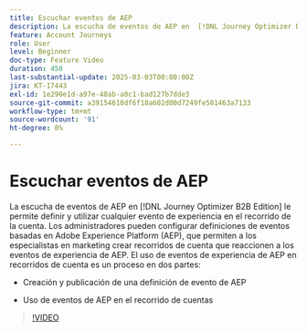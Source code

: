 ```yaml
---
title: Escuchar eventos de AEP
description: La escucha de eventos de AEP en  [!DNL Journey Optimizer B2B Edition]  le permite definir y utilizar cualquier evento de experiencia en el recorrido de la cuenta.
feature: Account Journeys
role: User
level: Beginner
doc-type: Feature Video
duration: 450
last-substantial-update: 2025-03-03T00:00:00Z
jira: KT-17443
exl-id: 1e290e1d-a97e-48ab-a0c1-bad127b7dde3
source-git-commit: a39154610df6f18a602d00d7249fe581463a7133
workflow-type: tm+mt
source-wordcount: '91'
ht-degree: 0%

---
```


# Escuchar eventos de AEP

La escucha de eventos de AEP en [!DNL Journey Optimizer B2B Edition] le permite definir y utilizar cualquier evento de experiencia en el recorrido de la cuenta. Los administradores pueden configurar definiciones de eventos basadas en Adobe Experience Platform (AEP), que permiten a los especialistas en marketing crear recorridos de cuenta que reaccionen a los eventos de experiencia de AEP. El uso de eventos de experiencia de AEP en recorridos de cuenta es un proceso en dos partes:

* Creación y publicación de una definición de evento de AEP

* Uso de eventos de AEP en el recorrido de cuentas

>[!VIDEO](https://video.tv.adobe.com/v/3448637/?learn=on&enablevpops)
